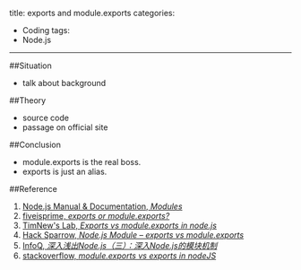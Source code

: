 title: exports and module.exports
categories: 
- Coding
tags: 
- Node.js 
---
##Situation
* talk about background

##Theory 
* source code 
* passage on official site  

##Conclusion
* module.exports is the real boss.  
* exports is just an alias.  

##Reference
1. [Node.js Manual  & Documentation, *Modules*](http://nodejs.org/docs/latest/api/modules.html#modules_the_module_object)
2. [fiveisprime, *exports or module.exports?*](http://fiveisprime.com/2013/04/18/module-exports/)
2. [TimNew's Lab, *Exports vs module.exports in node.js*](http://timnew.github.io/blog/2012/04/20/exports_vs_module_exports_in_node_js/)
3. [Hack Sparrow, *Node.js Module – exports vs module.exports*](http://www.hacksparrow.com/node-js-exports-vs-module-exports.html)
4. [InfoQ, *深入浅出Node.js（三）：深入Node.js的模块机制*](http://www.infoq.com/cn/articles/nodejs-module-mechanism)
5. [stackoverflow, *module.exports vs exports in nodeJS*](http://stackoverflow.com/questions/7137397/module-exports-vs-exports-in-nodejs)
